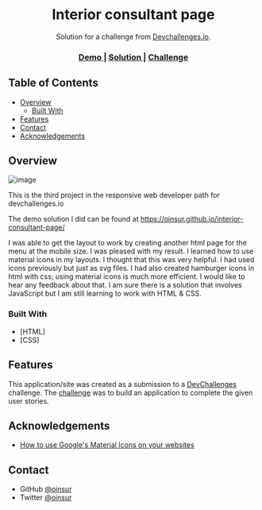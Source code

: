 <!-- Please update value in the {}  -->

<h1 align="center">Interior consultant page</h1>

<div align="center">
   Solution for a challenge from  <a href="http://devchallenges.io" target="_blank">Devchallenges.io</a>.
</div>

<div align="center">
  <h3>
    <a href="https://oinsur.github.io/interior-consultant-page/">
      Demo
    </a>
    <span> | </span>
    <a href="https://github.com/oinsur/interior-consultant-page">
      Solution
    </a>
    <span> | </span>
    <a href="https://devchallenges.io/challenges/Jymh2b2FyebRTUljkNcb">
      Challenge
    </a>
  </h3>
</div>

<!-- TABLE OF CONTENTS -->

## Table of Contents

- [Overview](#overview)
  - [Built With](#built-with)
- [Features](#features)
- [Contact](#contact)
- [Acknowledgements](#acknowledgements)

<!-- OVERVIEW -->

## Overview

![image](https://user-images.githubusercontent.com/21114802/111565471-0deac800-8761-11eb-9941-58a9d4766f15.png)

This is the third project in the responsive web developer path for devchallenges.io

The demo solution I did can be found at https://oinsur.github.io/interior-consultant-page/

I was able to get the layout to work by creating another html page for the menu at the mobile size. I was pleased with my result.
I learned how to use material icons in my layouts. I thought that this was very helpful. I had used icons previously but just as svg files.
I had also created hamburger icons in html with css; using material icons is much more efficient.
I would like to hear any feedback about that. I am sure there is a solution that involves JavaScript but I am still learning to work with HTML & CSS.

### Built With

<!-- This section should list any major frameworks that you built your project using. Here are a few examples.-->

- [HTML]
- [CSS]

## Features

<!-- List the features of your application or follow the template. Don't share the figma file here :) -->

This application/site was created as a submission to a [DevChallenges](https://devchallenges.io/challenges) challenge. The [challenge](https://devchallenges.io/challenges/Jymh2b2FyebRTUljkNcb) was to build an application to complete the given user stories.

## Acknowledgements

<!-- This section should list any articles or add-ons/plugins that helps you to complete the project. This is optional but it will help you in the future. For exmpale -->

- [How to use Google's Material Icons on your websites](https://www.youtube.com/watch?v=D9ciQq6cwmI)

## Contact

- GitHub [@oinsur](https://github.com/oinsur)
- Twitter [@oinsur](https://twitter.com/oinsur)